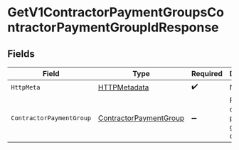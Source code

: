 # GetV1ContractorPaymentGroupsContractorPaymentGroupIdResponse


## Fields

| Field                                                                       | Type                                                                        | Required                                                                    | Description                                                                 |
| --------------------------------------------------------------------------- | --------------------------------------------------------------------------- | --------------------------------------------------------------------------- | --------------------------------------------------------------------------- |
| `HttpMeta`                                                                  | [HTTPMetadata](../../Models/Components/HTTPMetadata.md)                     | :heavy_check_mark:                                                          | N/A                                                                         |
| `ContractorPaymentGroup`                                                    | [ContractorPaymentGroup](../../Models/Components/ContractorPaymentGroup.md) | :heavy_minus_sign:                                                          | Full contractor payment group object                                        |